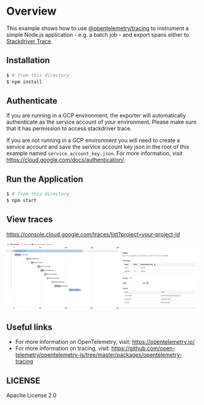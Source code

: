 # Overview

This example shows how to use [@opentelemetry/tracing](https://github.com/open-telemetry/opentelemetry-js/tree/master/packages/opentelemetry-tracing) to instrument a simple Node.js application - e.g. a batch job - and export spans either to [Stackdriver Trace](https://cloud.google.com/trace/).

## Installation

```sh
$ # from this directory
$ npm install
```

## Authenticate

If you are running in a GCP environment, the exporter will automatically authenticate as the service account of your environment. Please make sure that it has permission to access stackdriver trace.

If you are not running in a GCP environment you will need to create a service account and save the service account key json in the root of this example named `service_account_key.json`. For more information, visit <https://cloud.google.com/docs/authentication/>.

## Run the Application

```sh
$ # from this directory
$ npm start
```

## View traces

https://console.cloud.google.com/traces/list?project=your-project-id

<p align="center"><img src="images/trace.png?raw=true"/></p>

## Useful links
- For more information on OpenTelemetry, visit: <https://opentelemetry.io/>
- For more information on tracing, visit: <https://github.com/open-telemetry/opentelemetry-js/tree/master/packages/opentelemetry-tracing>

## LICENSE

Apache License 2.0
